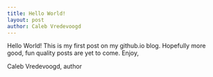 ```yaml
---
title: Hello World!
layout: post
author: Caleb Vredevoogd
---
```


Hello World! This is my first post on my github.io blog. Hopefully more good, fun quality posts are yet to come.
Enjoy,

Caleb Vredevoogd, author
